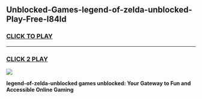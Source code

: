 
## Unblocked-Games-legend-of-zelda-unblocked-Play-Free-l84ld
<h3>
<a href="https://premium76.site?title=legend-of-zelda-unblocked&ref=18A1">CLICK TO PLAY</a></h3>
<hr>

<h3>
<a href="https://premium76.site?title=legend-of-zelda-unblocked&ref=18A1">CLICK 2 PLAY</a>
  
</h3>

<a href="https://premium76.site?title=legend-of-zelda-unblocked&ref=18A1"><img src="https://clearcache.store/games.png"></a>


**legend-of-zelda-unblocked games unblocked: Your Gateway to Fun and Accessible Online Gaming**

